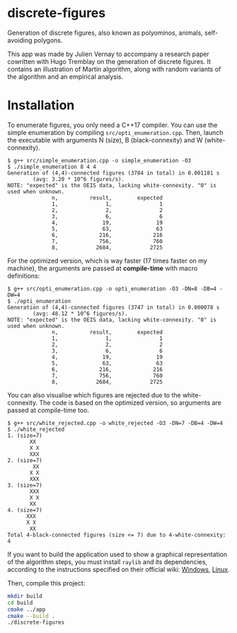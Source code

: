 # discrete-figures
Generation of discrete figures, also known as polyominos, animals, self-avoiding polygons.

This app was made by Julien Vernay to accompany a research paper cowritten with Hugo Tremblay on the generation of discrete figures.
It contains an illustration of Martin algorithm, along with random variants of the algorithm and an empirical analysis.

# Installation

To enumerate figures, you only need a C++17 compiler.
You can use the simple enumeration by compiling `src/opti_enumeration.cpp`.
Then, launch the executable with arguments N (size), B (black-connexity) and W (white-connexity).

```
$ g++ src/simple_enumeration.cpp -o simple_enumeration -O3
$ ./simple_enumeration 8 4 4
Generation of (4,4)-connected figures (3784 in total) in 0.001181 s
        (avg: 3.20 * 10^6 figures/s).
NOTE: "expected" is the OEIS data, lacking white-connexity. "0" is used when unknown.
              n,          result,        expected
              1,               1,               1
              2,               2,               2
              3,               6,               6
              4,              19,              19
              5,              63,              63
              6,             216,             216
              7,             756,             760
              8,            2684,            2725
```

For the optimized version, which is way faster (17 times faster on my machine),
the arguments are passed at **compile-time** with macro definitions:
```
$ g++ src/opti_enumeration.cpp -o opti_enumeration -O3 -DN=8 -DB=4 -DW=4
$ ./opti_enumeration
Generation of (4,4)-connected figures (3747 in total) in 0.000078 s
        (avg: 48.12 * 10^6 figures/s).
NOTE: "expected" is the OEIS data, lacking white-connexity. "0" is used when unknown.
              n,          result,        expected
              1,               1,               1
              2,               2,               2
              3,               6,               6
              4,              19,              19
              5,              63,              63
              6,             216,             216
              7,             756,             760
              8,            2684,            2725
```

You can also visualise which figures are rejected due to the white-connexity.
The code is based on the optimized version, so arguments are passed at compile-time too.
```
$ g++ src/white_rejected.cpp -o white_rejected -O3 -DN=7 -DB=4 -DW=4
$ ./white_rejected
1. (size=7)
       XX      
       X X     
       XXX     
2. (size=7)
        XX     
       X X     
       XXX     
3. (size=7)
       XXX     
       X X     
       XX      
4. (size=7)
      XXX      
      X X      
       XX      
Total 4-black-connected figures (size <= 7) due to 4-white-connexity: 4
```
If you want to build the application used to show a graphical representation of the algorithm steps,
you must install `raylib` and its dependencies, according to the instructions specified on their official wiki:
[Windows](https://github.com/raysan5/raylib/wiki/Working-on-Windows), [Linux](https://github.com/raysan5/raylib/wiki/Working-on-GNU-Linux).

Then, compile this project:
```sh
mkdir build
cd build
cmake ../app
cmake --build .
./discrete-figures
```
